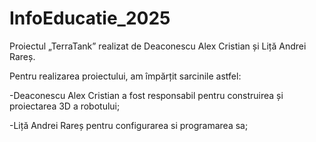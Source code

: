 # InfoEducatie_2025

Proiectul „TerraTank” realizat de Deaconescu Alex Cristian și Liță Andrei Rareș.

Pentru realizarea proiectului, am împărțit sarcinile astfel:

-Deaconescu Alex Cristian a fost responsabil pentru construirea și proiectarea 3D a robotului;

-Liță Andrei Rareș pentru configurarea si programarea sa;
